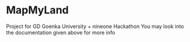 # MapMyLand
Project for GD Goenka University + nineone Hackathon
You may look into the documentation given above for more info
